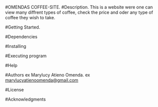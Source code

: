 #OMENDAS COFFEE-SITE.
#Description.
This is a website were one can view many diffrent types of coffee, check the price and oder any type of coffee they wish to take.

#Getting Started.

#Dependencies

#Installing


#Executing program

#Help

#Authors
ex Marylucy Atieno Omenda.
ex marylucyatienoomenda@gmail.com

#License

#Acknowledgments

